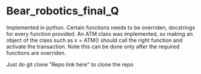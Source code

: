 # Bear_robotics_final_Q

Implemented in python. Certain functions needs to be overriden, docstrings for every function provided. An ATM class was implemented, so making an object of the class such as x = ATM() should call the right function and activate the transaction. Note this can be done only after the required functions are overriden.

Just do git clone "Repo link here" to clone the repo
